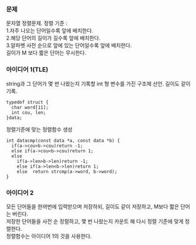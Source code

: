 ### 문제
문자열 정렬문제. 정렬 기준 :  
1.자주 나오는 단어일수록 앞에 배치한다.  
2.해당 단어의 길이가 길수록 앞에 배치한다.  
3.알파벳 사전 순으로 앞에 있는 단어일수록 앞에 배치한다.  
길이가 M 보다 짧은 단어는 무시한다.  
  
### 아이디어 1(TLE)
string과 그 단어가 몇 번 나왔는지 기록할 int 형 변수를 가진 구조체 선언. 길이도 같이 기록.
```
typedef struct {
  char word[11];
  int cou, len;
}data;
```
정렬기준에 맞는 정렬함수 생성
```
int datacmp(const data *a, const data *b) {
  if(a->cou>b->cou)return -1;
  else if(a->cou<b->cou)return 1;
  else
    if(a->len>b->len)return -1;
    else if(a->len<b->len)return 1;
    else  return strcmp(a->word, b->word);
}
```

### 아이디어 2
모든 단어들을 한꺼번에 입력받으며 저장하되, 길이도 같이 저장하고, M보다 짧은 단어는 버린다.  
저장한 단어들을 사전 순 정렬하고, 몇 번 나왔는지 카운트 해 다시 정렬 기준에 맞게 정렬한다.  
정렬함수는 아이디어 1의 것을 사용한다.  
